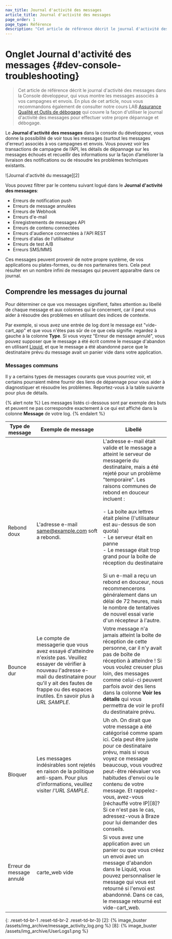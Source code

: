 ```yaml
---
nav_title: Journal d'activité des messages
article_title: Journal d'activité des messages
page_order: 1
page_type: Référence
description: "Cet article de référence décrit le journal d'activité des messages dans la Console développeur, qui vous montre les messages associés à vos campagnes et envois."
---
```


# Onglet Journal d'activité des messages {#dev-console-troubleshooting}

> Cet article de référence décrit le journal d'activité des messages dans la Console développeur, qui vous montre les messages associés à vos campagnes et envois. En plus de cet article, nous vous recommandons également de consulter notre cours LAB [Assurance Qualité et Outils de débogage](https://lab.braze.com/quality-assurance-and-debugging-tools-in-the-dashboard/) qui couvre la façon d'utiliser le journal d'activité des messages pour effectuer votre propre dépannage et débogage.

Le **Journal d'activité des messages** dans la console du développeur, vous donne la possibilité de voir tous les messages (surtout les messages d'erreur) associés à vos campagnes et envois. Vous pouvez voir les transactions de campagne de l’API, les détails de dépannage sur les messages échoués et recueillir des informations sur la façon d’améliorer la livraison des notifications ou de résoudre les problèmes techniques existants.

!\[Journal d'activité du message\]\[2\]

Vous pouvez filtrer par le contenu suivant logué dans le **Journal d'activité des messages**:

- Erreurs de notification push
- Erreurs de message annulées
- Erreurs de Webhook
- Erreurs d'e-mail
- Enregistrements de messages API
- Erreurs de contenu connectées
- Erreurs d'audience connectées à l'API REST
- Erreurs d'alias de l'utilisateur
- Erreurs de test A/B
- Erreurs SMS/MMS

Ces messages peuvent provenir de notre propre système, de vos applications ou plates-formes, ou de nos partenaires tiers. Cela peut résulter en un nombre infini de messages qui peuvent apparaître dans ce journal.

## Comprendre les messages du journal

Pour déterminer ce que vos messages signifient, faites attention au libellé de chaque message et aux colonnes qui le concernent, car il peut vous aider à résoudre des problèmes en utilisant des indices de contexte.

Par exemple, si vous avez une entrée de log dont le message est "vide-cart_app" et que vous n'êtes pas sûr de ce que cela signifie. regardez à gauche à la colonne **Type**. Si vous voyez "Erreur de message annulé", vous pouvez supposer que le message a été écrit comme le message d'abandon en utilisant [Liquid][1], et que le message a été abandonné parce que le destinataire prévu du message avait un panier vide dans votre application.

### Messages communs

Il y a certains types de messages courants que vous pourriez voir, et certains pourraient même fournir des liens de dépannage pour vous aider à diagnostiquer et résoudre les problèmes. Reportez-vous à la table suivante pour plus de détails.

{% alert note %}
Les messages listés ci-dessous sont par exemple des buts et peuvent ne pas correspondre exactement à ce qui est affiché dans la colonne **Message** de votre log.
{% endalert %}

| Type de message          | Exemple de message                                                                                                                                                                                                                           | Libellé                                                                                                                                                                                                                                                                                                                                                                                                                                                                                                                                                                                                                               |
| ------------------------ | -------------------------------------------------------------------------------------------------------------------------------------------------------------------------------------------------------------------------------------------- | ------------------------------------------------------------------------------------------------------------------------------------------------------------------------------------------------------------------------------------------------------------------------------------------------------------------------------------------------------------------------------------------------------------------------------------------------------------------------------------------------------------------------------------------------------------------------------------------------------------------------------------- |
| Rebond doux              | L'adresse e-mail same@example.com soft a rebondi.                                                                                                                                                                                            | L'adresse e-mail était valide et le message a atteint le serveur de messagerie du destinataire, mais a été rejeté pour un problème "temporaire". Les raisons communes de rebond en douceur incluent :<br><br>- La boîte aux lettres était pleine (l'utilisateur est au-dessus de son quota)<br>- Le serveur était en panne<br>- Le message était trop grand pour la boîte de réception du destinataire<br><br>Si un e-mail a reçu un rebond en douceur, nous recommencerons généralement dans un délai de 72 heures, mais le nombre de tentatives de nouvel essai varie d'un récepteur à l'autre. |
| Bounce dur               | Le compte de messagerie que vous avez essayé d'atteindre n'existe pas. Veuillez essayer de vérifier à nouveau l'adresse e-mail du destinataire pour qu'il y ait des fautes de frappe ou des espaces inutiles. En savoir plus à _URL SAMPLE_. | Votre message n'a jamais atteint la boîte de réception de cette personne, car il n'y avait pas de boîte de réception à atteindre ! Si vous voulez creuser plus loin, des messages comme celui-ci peuvent parfois avoir des liens dans la colonne __Voir les détails__ qui vous permettra de voir le profil du destinataire prévu.                                                                                                                                                                                                                                                                                                     |
| Bloquer                  | Les messages indésirables sont rejetés en raison de la politique anti-spam. Pour plus d'informations, veuillez visiter _l'URL SAMPLE_.                                                                                                       | Uh oh. On dirait que votre message a été catégorisé comme spam ici. Cela peut être juste pour ce destinataire prévu, mais si vous voyez ce message beaucoup, vous voudrez peut-être réévaluer vos habitudes d'envoi ou le contenu de votre message. Et rappelez-vous, avez-vous \[réchauffé votre IP\]\[8\]? Si ce n'est pas le cas, adressez-vous à Braze pour lui demander des conseils.                                                                                                                                                                                                                                            |
| Erreur de message annulé | carte_web vide                                                                                                                                                                                                                               | Si vous avez une application avec un panier ou que vous créez un envoi avec un message d'abandon dans le Liquid, vous pouvez personnaliser le message qui vous est retourné si l'envoi est abandonné. Dans ce cas, le message retourné est vide-cart_web.                                                                                                                                                                                                                                                                                                                                                                             |
{: .reset-td-br-1 .reset-td-br-2 .reset-td-br-3}
[2]: {% image_buster /assets/img_archive/message_activity_log.png %} [8]: {% image_buster /assets/img_archive/UserLogs1.png %}


[1]: {{site.baseurl}}/user_guide/personalization_and_dynamic_content/liquid/aborting_messages/#aborting-messages
